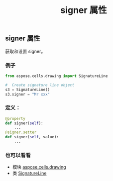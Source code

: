 ﻿---
title: signer 属性
second_title: Aspose.Cells for Python via .NET API 参考文献
description:
type: docs
weight: 100
url: /zh/python-net/aspose.cells.drawing/signatureline/signer/
is_root: false
---
## signer 属性

获取和设置 signer。

### 例子

```python
from aspose.cells.drawing import SignatureLine

#  Create signature line object
s3 = SignatureLine()
s3.signer = "Mr xxx"

```
### 定义：
```python
@property
def signer(self):
    ...
@signer.setter
def signer(self, value):
    ...
```

### 也可以看看
* 模块 [aspose.cells.drawing](../../)
* 类 [SignatureLine](/cells/zh/python-net/aspose.cells.drawing/signatureline)

